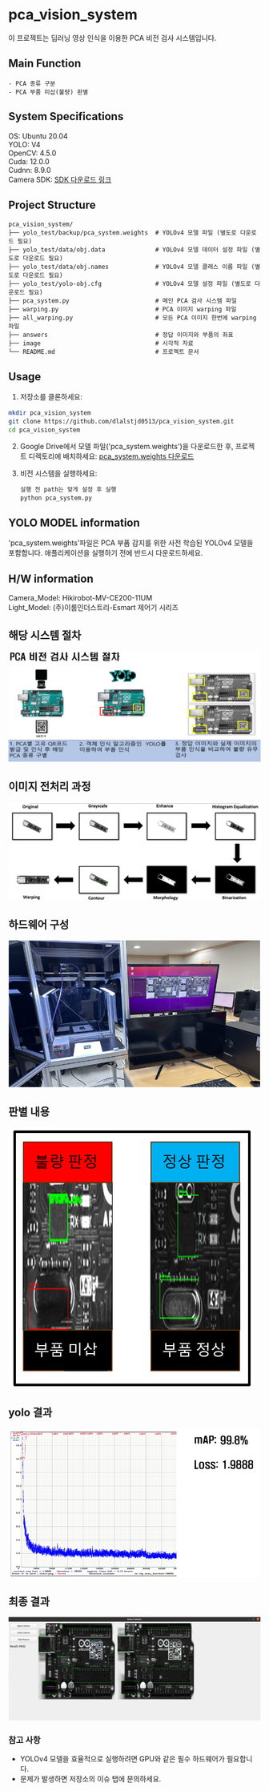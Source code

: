 # pca_vision_system
이 프로젝트는 딥러닝 영상 인식을 이용한 PCA 비전 검사 시스템입니다.

## Main Function
    - PCA 종류 구분
    - PCA 부품 미삽(불량) 판별

##  System Specifications
OS: Ubuntu 20.04  
YOLO: V4  
OpenCV: 4.5.0  
Cuda: 12.0.0  
Cudnn: 8.9.0  
Camera SDK: [SDK 다운로드 링크](https://www.hikrobotics.com/en/machinevision/service/download/)

## Project Structure
```
pca_vision_system/
├── yolo_test/backup/pca_system.weights  # YOLOv4 모델 파일 (별도로 다운로드 필요)
├── yolo_test/data/obj.data              # YOLOv4 모델 데이터 설정 파일 (별도로 다운로드 필요)
├── yolo_test/data/obj.names             # YOLOv4 모델 클래스 이름 파일 (별도로 다운로드 필요)
├── yolo_test/yolo-obj.cfg               # YOLOv4 모델 설정 파일 (별도로 다운로드 필요)
├── pca_system.py                        # 메인 PCA 검사 시스템 파일
├── warping.py                           # PCA 이미지 warping 파일
├── all_warping.py                       # 모든 PCA 이미지 한번에 warping 파일
├── answers                              # 정답 이미지와 부품의 좌표
├── image                                # 시각적 자료
└── README.md                            # 프로젝트 문서
```
## Usage
 1. 저장소를 클론하세요:
   ```bash
   mkdir pca_vision_system
   git clone https://github.com/dlalstjd0513/pca_vision_system.git
   cd pca_vision_system
  ```
 2. Google Drive에서 모델 파일('pca_system.weights')을 다운로드한 후, 프로젝트 디렉토리에 배치하세요:
   [pca_system.weights 다운로드](https://drive.google.com/drive/folders/1fdI0GUPcIlD-0MqyfcjGb_iCTmjt74aF?usp=drive_link)
 
 3. 비전 시스템을 실행하세요:
    ```bash
    실행 전 path는 맞게 설정 후 실행
    python pca_system.py
    ```

## YOLO MODEL information
 'pca_system.weights'파일은 PCA 부품 감지를 위한 사전 학습된 YOLOv4 모델을 포함합니다. 애플리케이션을 실행하기 전에 반드시 다운로드하세요.

## H/W information
Camera_Model: Hikirobot-MV-CE200-11UM  
Light_Model: (주)이룸인더스트리-Esmart 제어기 시리즈

## 해당 시스템 절차
![produre](image/procedure.png)
## 이미지 전처리 과정
![warping](image/warping.png)
## 하드웨어 구성
![HW](image/hw.png)
## 판별 내용
![inspect](image/inspect.png)
## yolo 결과
![yolo_chart](image/yolo_result.png)
## 최종 결과
![result](image/result.png)

### 참고 사항
- YOLOv4 모델을 효율적으로 실행하려면 GPU와 같은 필수 하드웨어가 필요합니다.
- 문제가 발생하면 저장소의 이슈 탭에 문의하세요.
